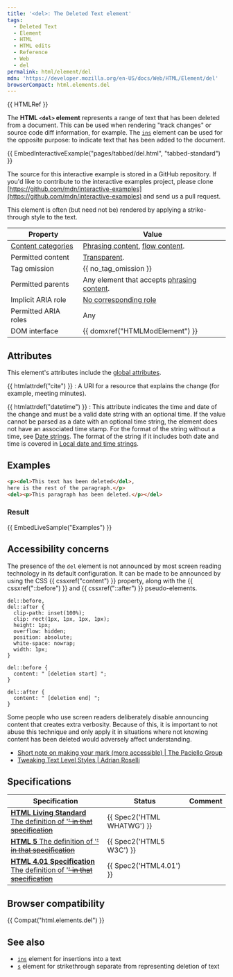 ```yaml
---
title: '<del>: The Deleted Text element'
tags:
  - Deleted Text
  - Element
  - HTML
  - HTML edits
  - Reference
  - Web
  - del
permalink: html/element/del
mdn: 'https://developer.mozilla.org/en-US/docs/Web/HTML/Element/del'
browserCompact: html.elements.del
---
```

{{ HTMLRef }}

The **HTML `<del>` element** represents a range of text that has been deleted from a document. This can be used when rendering "track changes" or source code diff information, for example. The [`ins`](/html/element/ins/) element can be used for the opposite purpose: to indicate text that has been added to the document.

{{ EmbedInteractiveExample("pages/tabbed/del.html", "tabbed-standard") }}

The source for this interactive example is stored in a GitHub repository. If you'd like to contribute to the interactive examples project, please clone [https://github.com/mdn/interactive-examples](https://github.com/mdn/interactive-examples) and send us a pull request.

This element is often (but need not be) rendered by applying a strike-through style to the text.

| Property | Value |
| --- | --- |
| [Content categories](/en-US/docs/HTML/Content_categories) | [Phrasing content](/en-US/docs/HTML/Content_categories#Phrasing_content), [flow content](/en-US/docs/HTML/Content_categories#Flow_content). |
| Permitted content | [Transparent](/en-US/docs/HTML/Content_categories#Transparent_content_model). |
| Tag omission | {{ no_tag_omission }} |
| Permitted parents | Any element that accepts [phrasing content](/en-US/docs/HTML/Content_categories#Phrasing_content). |
| Implicit ARIA role | [No corresponding role](https://www.w3.org/TR/html-aria/#dfn-no-corresponding-role) |
| Permitted ARIA roles | Any |
| DOM interface | {{ domxref("HTMLModElement") }} |

## Attributes

This element's attributes include the [global attributes](/en-US/docs/HTML/Global_attributes).

{{ htmlattrdef("cite") }}
: A URI for a resource that explains the change (for example, meeting minutes).

{{ htmlattrdef("datetime") }}
: This attribute indicates the time and date of the change and must be a valid date string with an optional time. If the value cannot be parsed as a date with an optional time string, the element does not have an associated time stamp. For the format of the string without a time, see [Date strings](/html/date_and_time_formats#date_strings). The format of the string if it includes both date and time is covered in [Local date and time strings](/html/date_and_time_formats#local_date_and_time_strings).

## Examples

```html
<p><del>This text has been deleted</del>,
here is the rest of the paragraph.</p>
<del><p>This paragraph has been deleted.</p></del>
```

### Result

{{ EmbedLiveSample("Examples") }}

## Accessibility concerns

The presence of the `del` element is not announced by most screen reading technology in its default configuration. It can be made to be announced by using the CSS {{ cssxref("content") }} property, along with the {{ cssxref("::before") }} and {{ cssxref("::after") }} pseudo-elements.

```
del::before,
del::after {
  clip-path: inset(100%);
  clip: rect(1px, 1px, 1px, 1px);
  height: 1px;
  overflow: hidden;
  position: absolute;
  white-space: nowrap;
  width: 1px;
}

del::before {
  content: " [deletion start] ";
}

del::after {
  content: " [deletion end] ";
}

```

Some people who use screen readers deliberately disable announcing content that creates extra verbosity. Because of this, it is important to not abuse this technique and only apply it in situations where not knowing content has been deleted would adversely affect understanding.

-   [Short note on making your mark (more accessible) | The Paciello Group](https://developer.paciellogroup.com/blog/2017/12/short-note-on-making-your-mark-more-accessible/)
-   [Tweaking Text Level Styles | Adrian Roselli](http://adrianroselli.com/2017/12/tweaking-text-level-styles.html)

## Specifications

| Specification | Status | Comment |
| --- | --- | --- |
| [**HTML Living Standard** The definition of '<del>' in that specification](https://html.spec.whatwg.org/multipage/edits.html#the-del-element) | {{ Spec2('HTML WHATWG') }} |  |
| [**HTML 5** The definition of '<del>' in that specification](https://www.w3.org/TR/html52/edits.html#the-del-element) | {{ Spec2('HTML5 W3C') }} |  |
| [**HTML 4.01 Specification** The definition of '<del>' in that specification](https://www.w3.org/TR/html401/struct/text.html#h-9.4) | {{ Spec2('HTML4.01') }} |  |

## Browser compatibility

{{ Compat("html.elements.del") }}

## See also

-   [`ins`](/html/element/ins/) element for insertions into a text
-   [`s`](/html/element/s/) element for strikethrough separate from representing deletion of text